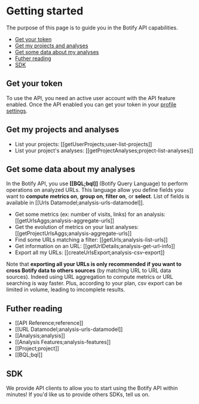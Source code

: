 # Getting started

The purpose of this page is to guide you in the Botify API capabilities.

- [Get your token](#get-your-token)
- [Get my projects and analyses](#get-my-projects-and-analyses)
- [Get some data about my analyses](#get-some-data-about-my-analyses)
- [Futher reading](#further-reading)
- [SDK](#sdk)


## Get your token

To use the API, you need an active user account with the API feature enabled. Once the API enabled you can get your token in your [profile settings](https://app.botify.com/account).


## Get my projects and analyses

- List your projects: [[getUserProjects;user-list-projects]]
- List your project's analyses: [[getProjectAnalyses;project-list-analyses]]


## Get some data about my analyses

In the Botify API, you use **[[BQL;bql]]** (Botify Query Language) to perform operations on analyzed URLs.
This language allow you define fields you want to **compute metrics on**, **group on**, **filter on**, or **select**. List of fields is available in [[Urls Datamodel;analysis-urls-datamodel]].

- Get some metrics (ex: number of visits, links) for an analysis: [[getUrlsAggs;analysis-aggregate-urls]]
- Get the evolution of metrics on your last analyses: [[getProjectUrlsAggs;analysis-aggregate-urls]]
- Find some URLs matching a filter: [[getUrls;analysis-list-urls]]
- Get information on an URL: [[getUrlDetails;analysis-get-url-info]]
- Export all my URLs: [[createUrlsExport;analysis-csv-export]]

Note that **exporting all your URLs is only recommended if you want to cross Botify data to others sources** (by matching URL to URL data sources). Indeed using URL aggregation to compute metrics or URL searching is way faster. Plus, according to your plan, csv export can be limited in volume, leading to imcomplete results.


## Futher reading

- [[API Reference;reference]]
- [[URL Datamodel;analysis-urls-datamodel]]
- [[Analysis;analysis]]
- [[Analysis Features;analysis-features]]
- [[Project;project]]
- [[BQL;bql]]


## SDK

We provide API clients to allow you to start using the Botify API within minutes! If you'd like us to provide others SDKs, tell us on.
